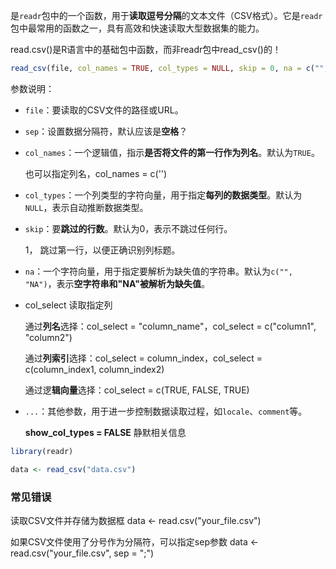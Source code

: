是`readr`包中的一个函数，用于**读取逗号分隔**的文本文件（CSV格式）。它是`readr`包中最常用的函数之一，具有高效和快速读取大型数据集的能力。

read.csv()是R语言中的基础包中函数，而非readr包中read_csv()的！

```R
read_csv(file, col_names = TRUE, col_types = NULL, skip = 0, na = c("", "NA"), ...)
```

参数说明：

- `file`：要读取的CSV文件的路径或URL。

* `sep`：设置数据分隔符，默认应该是**空格**？

- `col_names`：一个逻辑值，指示**是否将文件的第一行作为列名**。默认为`TRUE`。

	也可以指定列名，col_names = c('')

- `col_types`：一个列类型的字符向量，用于指定**每列的数据类型**。默认为`NULL`，表示自动推断数据类型。

- `skip`：要**跳过的行数**。默认为0，表示不跳过任何行。

	1， 跳过第一行，以便正确识别列标题。

- `na`：一个字符向量，用于指定要解析为缺失值的字符串。默认为`c("", "NA")`，表示**空字符串和"NA"被解析为缺失值**。

- col_select 读取指定列

	通过**列名**选择：col_select = "column_name"，col_select = c("column1", "column2")
	
	通过**列索引**选择：col_select = column_index，col_select = c(column_index1, column_index2)
	
	通过逻**辑向量**选择：col_select = c(TRUE, FALSE, TRUE)

- `...`：其他参数，用于进一步控制数据读取过程，如`locale`、`comment`等。

	**show_col_types = FALSE** 静默相关信息


```R
library(readr)

data <- read_csv("data.csv")
```


### 常见错误
读取CSV文件并存储为数据框
data <- read.csv("your_file.csv")

如果CSV文件使用了分号作为分隔符，可以指定sep参数
data <- read.csv("your_file.csv", sep = ";")


